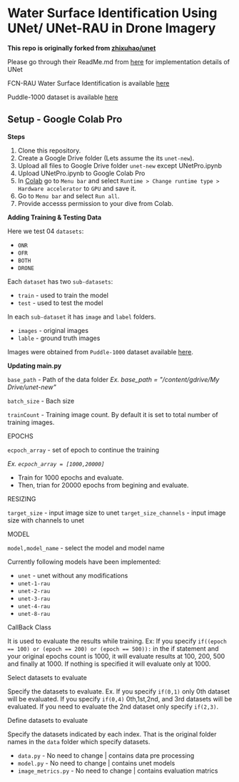 # Water Surface Identification Using UNet/ UNet-RAU in Drone Imagery #

**This repo is originally forked from [zhixuhao/unet](https://github.com/zhixuhao/unet)**

Please go through their ReadMe.md from [here](https://github.com/zhixuhao/unet/blob/master/README.md) for implementation details of UNet

FCN-RAU Water Surface Identification is available [here](https://github.com/Cow911/SingleImageWaterHazardDetectionWithRAU)

Puddle-1000 dataset is available [here](https://cloudstor.aarnet.edu.au/plus/s/oSeR8zogqzaXN6X)

## Setup - Google Colab Pro ##

**Steps**

1. Clone this repository.
2. Create a Google Drive folder (Lets assume the its `unet-new`).
3. Upload all files to Google Drive folder `unet-new` except UNetPro.ipynb
4. Upload UNetPro.ipynb to Google Colab Pro
5. In [Colab](https://colab.research.google.com/) go to `Menu bar` and select `Runtime > Change runtime type > Hardware accelerator` to `GPU` and save it.
6. Go to `Menu bar` and select `Run all`.
7. Provide accesss permission to your dive from Colab.

**Adding Training & Testing Data**

Here we test 04 `datasets`:
 - `ONR`
 - `OFR`
 - `BOTH`
 - `DRONE`

Each `dataset` has two `sub-datasets`:
 - `train` - used to train the model
 - `test` - used to test the model
 
In each `sub-dataset` it has `image` and `label` folders.
 - `images` - original images
 - `lable` - ground truth images

Images were obtained from `Puddle-1000` dataset available [here](https://cloudstor.aarnet.edu.au/plus/s/oSeR8zogqzaXN6X).

**Updating main.py**

`base_path` - Path of the data folder *Ex. base_path = "/content/gdrive/My Drive/unet-new"*

`batch_size` - Bach size

`trainCount` - Training image count. By default it is set to total number of training images.

EPOCHS

`ecpoch_array` - set of epoch to continue the training

*Ex. `ecpoch_array = [1000,20000]`*
- Train for 1000 epochs and evaluate.
- Then, trian for 20000 epochs from begining and evaluate.

RESIZING

`target_size` - input image size to unet
`target_size_channels` - input image size with channels to unet

MODEL

`model,model_name` - select the model and model name

Currently following models have been implemented:
- `unet` - unet without any modifications
- `unet-1-rau`
- `unet-2-rau`
- `unet-3-rau`
- `unet-4-rau`
- `unet-8-rau`

CallBack Class

It is used to evaluate the results while training.
Ex: If you specify `if((epoch == 100) or (epoch == 200) or (epoch == 500)):` in the if statement and your original epochs count is 1000, it will evaluate results at 100, 200, 500 and finally at 1000. If nothing is specified it will evaluate only at 1000.

Select datasets to evaluate

Specify the datasets to evaluate. Ex. If you specify `if(0,1)` only 0th dataset will be evaluated. If you specify `if(0,4)` 0th,1st,2nd, and 3rd datasets will be evaluated. If you need to evaluate the 2nd dataset only specify `if(2,3)`.

Define datasets to evaluate

Specify the datasets indicated by each index. That is the original folder names in the `data` folder which specify datasets.

- `data.py` - No need to change | contains data pre processing
- `model.py` - No need to change | contains unet models
- `image_metrics.py` - No need to change | contains evaluation matrics
